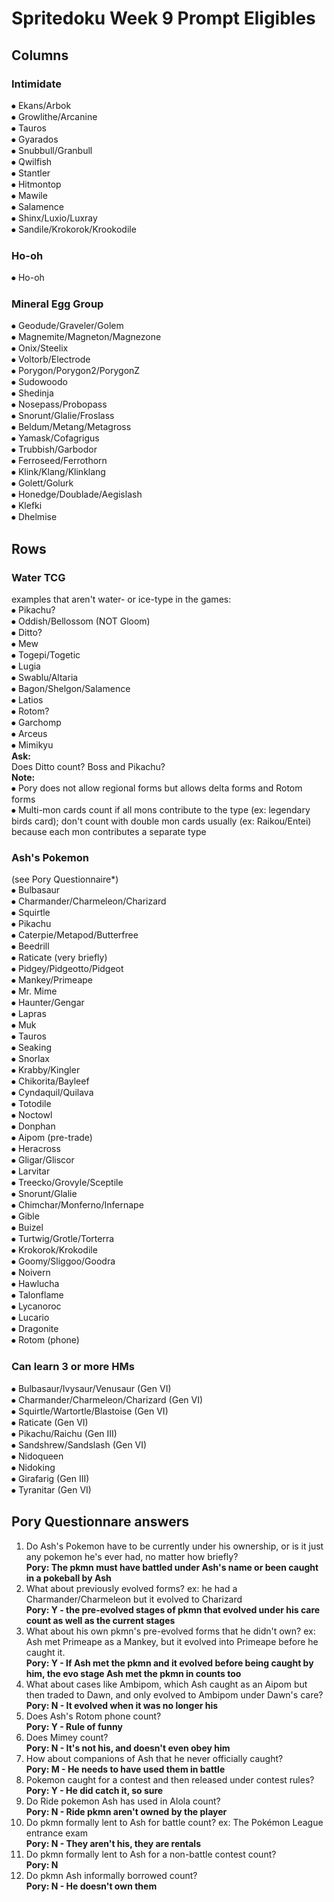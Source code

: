 # Spritedoku Week 9 Prompt Eligibles

## Columns
### Intimidate
⦁	Ekans/Arbok
<br>⦁	Growlithe/Arcanine
<br>⦁	Tauros
<br>⦁	Gyarados
<br>⦁	Snubbull/Granbull
<br>⦁	Qwilfish
<br>⦁	Stantler
<br>⦁	Hitmontop
<br>⦁	Mawile
<br>⦁	Salamence
<br>⦁	Shinx/Luxio/Luxray
<br>⦁	Sandile/Krokorok/Krookodile

### Ho-oh
⦁	Ho-oh

### Mineral Egg Group
⦁	Geodude/Graveler/Golem
<br>⦁	Magnemite/Magneton/Magnezone
<br>⦁	Onix/Steelix
<br>⦁	Voltorb/Electrode
<br>⦁	Porygon/Porygon2/PorygonZ
<br>⦁	Sudowoodo
<br>⦁	Shedinja
<br>⦁	Nosepass/Probopass
<br>⦁	Snorunt/Glalie/Froslass
<br>⦁	Beldum/Metang/Metagross
<br>⦁	Yamask/Cofagrigus
<br>⦁	Trubbish/Garbodor
<br>⦁	Ferroseed/Ferrothorn
<br>⦁	Klink/Klang/Klinklang
<br>⦁	Golett/Golurk
<br>⦁	Honedge/Doublade/Aegislash
<br>⦁	Klefki
<br>⦁	Dhelmise

## Rows
### Water TCG
examples that aren't water- or ice-type in the games:
<br>⦁	Pikachu?
<br>⦁	Oddish/Bellossom (NOT Gloom)
<br>⦁	Ditto?
<br>⦁	Mew
<br>⦁	Togepi/Togetic
<br>⦁	Lugia
<br>⦁	Swablu/Altaria
<br>⦁	Bagon/Shelgon/Salamence
<br>⦁	Latios
<br>⦁	Rotom?
<br>⦁	Garchomp
<br>⦁	Arceus
<br>⦁	Mimikyu
<br>**Ask:** 
<br>Does Ditto count? Boss and Pikachu?
<br>**Note:** 
<br>⦁	Pory does not allow regional forms but allows delta forms and Rotom forms
<br>⦁	Multi-mon cards count if all mons contribute to the type (ex: legendary birds card); don't count with double mon cards usually (ex: Raikou/Entei) because each mon contributes a separate type

### Ash's Pokemon 
(see Pory Questionnaire*)
<br>⦁	Bulbasaur 
<br>⦁	Charmander/Charmeleon/Charizard 
<br>⦁	Squirtle 
<br>⦁	Pikachu 
<br>⦁	Caterpie/Metapod/Butterfree 
<br>⦁	Beedrill
<br>⦁	Raticate (very briefly)
<br>⦁	Pidgey/Pidgeotto/Pidgeot
<br>⦁	Mankey/Primeape
<br>⦁	Mr. Mime 
<br>⦁	Haunter/Gengar
<br>⦁	Lapras 
<br>⦁	Muk 
<br>⦁	Tauros 
<br>⦁	Seaking
<br>⦁	Snorlax 
<br>⦁	Krabby/Kingler 
<br>⦁	Chikorita/Bayleef 
<br>⦁	Cyndaquil/Quilava 
<br>⦁	Totodile 
<br>⦁	Noctowl 
<br>⦁	Donphan 
<br>⦁	Aipom (pre-trade) 
<br>⦁	Heracross
<br>⦁	Gligar/Gliscor 
<br>⦁	Larvitar 
<br>⦁	Treecko/Grovyle/Sceptile 
<br>⦁	Snorunt/Glalie 
<br>⦁	Chimchar/Monferno/Infernape 
<br>⦁	Gible 
<br>⦁	Buizel 
<br>⦁	Turtwig/Grotle/Torterra 
<br>⦁	Krokorok/Krokodile
<br>⦁	Goomy/Sliggoo/Goodra 
<br>⦁	Noivern 
<br>⦁	Hawlucha 
<br>⦁	Talonflame 
<br>⦁	Lycanoroc 
<br>⦁	Lucario 
<br>⦁	Dragonite 
<br>⦁	Rotom (phone)

### Can learn 3 or more HMs
⦁	Bulbasaur/Ivysaur/Venusaur (Gen VI)
<br>⦁	Charmander/Charmeleon/Charizard (Gen VI)
<br>⦁	Squirtle/Wartortle/Blastoise (Gen VI)
<br>⦁	Raticate (Gen VI)
<br>⦁	Pikachu/Raichu (Gen III)
<br>⦁	Sandshrew/Sandslash (Gen VI)
<br>⦁	Nidoqueen
<br>⦁	Nidoking
<br>⦁	Girafarig (Gen III)
<br>⦁	Tyranitar (Gen VI)

## Pory Questionnare answers
1. Do Ash's Pokemon have to be currently under his ownership, or is it just any pokemon he's ever had, no matter how briefly? 
<br>**Pory: The pkmn must have battled under Ash's name or been caught in a pokeball by Ash**
2. What about previously evolved forms? ex: he had a Charmander/Charmeleon but it evolved to Charizard 
<br>**Pory: Y - the pre-evolved stages of pkmn that evolved under his care count as well as the current stages** 
3. What about his own pkmn's pre-evolved forms that he didn't own? ex: Ash met Primeape as a Mankey, but it evolved into Primeape before he caught it.
<br>**Pory: Y - If Ash met the pkmn and it evolved before being caught by him, the evo stage Ash met the pkmn in counts too**
4. What about cases like Ambipom, which Ash caught as an Aipom but then traded to Dawn, and only evolved to Ambipom under Dawn's care? 
<br>**Pory: N - It evolved when it was no longer his**
5. Does Ash's Rotom phone count? 
<br>**Pory: Y - Rule of funny**
6. Does Mimey count? 
<br>**Pory: N - It's not his, and doesn't even obey him**
7. How about companions of Ash that he never officially caught? 
<br>**Pory: M - He needs to have used them in battle**
8. Pokemon caught for a contest and then released under contest rules? 
<br>**Pory: Y - He did catch it, so sure**
9. Do Ride pokemon Ash has used in Alola count? 
<br>**Pory: N - Ride pkmn aren't owned by the player**
10. Do pkmn formally lent to Ash for battle count? ex: The Pokémon League entrance exam 
<br>**Pory: N - They aren't his, they are rentals**
11. Do pkmn formally lent to Ash for a non-battle contest count? 
<br>**Pory: N**
12. Do pkmn Ash informally borrowed count?
<br>**Pory: N - He doesn't own them**

